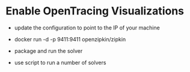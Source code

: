 # Enable OpenTracing Visualizations

* update the configuration to point to the IP of your machine

* docker run -d -p 9411:9411 openzipkin/zipkin

* package and run the solver

* use script to run a number of solvers